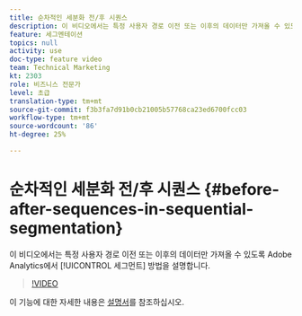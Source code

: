 ```yaml
---
title: 순차적인 세분화 전/후 시퀀스
description: 이 비디오에서는 특정 사용자 경로 이전 또는 이후의 데이터만 가져올 수 있도록 Adobe Analytics에서 세그먼트화하는 방법을 설명합니다.
feature: 세그멘테이션
topics: null
activity: use
doc-type: feature video
team: Technical Marketing
kt: 2303
role: 비즈니스 전문가
level: 초급
translation-type: tm+mt
source-git-commit: f3b3fa7d91b0cb21005b57768ca23ed6700fcc03
workflow-type: tm+mt
source-wordcount: '86'
ht-degree: 25%

---
```



# 순차적인 세분화 전/후 시퀀스 {#before-after-sequences-in-sequential-segmentation}

이 비디오에서는 특정 사용자 경로 이전 또는 이후의 데이터만 가져올 수 있도록 Adobe Analytics에서 [!UICONTROL 세그먼트] 방법을 설명합니다.

>[!VIDEO](https://video.tv.adobe.com/v/25400/?quality=12)

이 기능에 대한 자세한 내용은 [설명서](https://marketing.adobe.com/resources/help/en_US/analytics/segment/index.html?f=seg_build_ui)를 참조하십시오.
